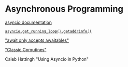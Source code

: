 # Asynchronous Programming

[asyncio documentation](https://fpy.li/21-1)

[`asyncio.get_running_loop().getaddrinfo()`](https://fpy.li/21-4)

["await only accepts awaitables"](https://fpy.li/pep492)

["Classic Coroutines"](https://fpy.li/oldcoro)

Caleb Hattingh "Using Asyncio in Python"

